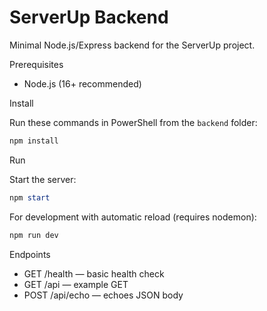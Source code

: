 # ServerUp Backend

Minimal Node.js/Express backend for the ServerUp project.

Prerequisites
- Node.js (16+ recommended)

Install

Run these commands in PowerShell from the `backend` folder:

```powershell
npm install
```

Run

Start the server:

```powershell
npm start
```

For development with automatic reload (requires nodemon):

```powershell
npm run dev
```

Endpoints
- GET /health — basic health check
- GET /api — example GET
- POST /api/echo — echoes JSON body
